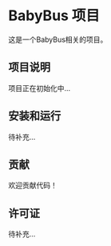 # BabyBus 项目

这是一个BabyBus相关的项目。

## 项目说明

项目正在初始化中...

## 安装和运行

待补充...

## 贡献

欢迎贡献代码！

## 许可证

待补充...
